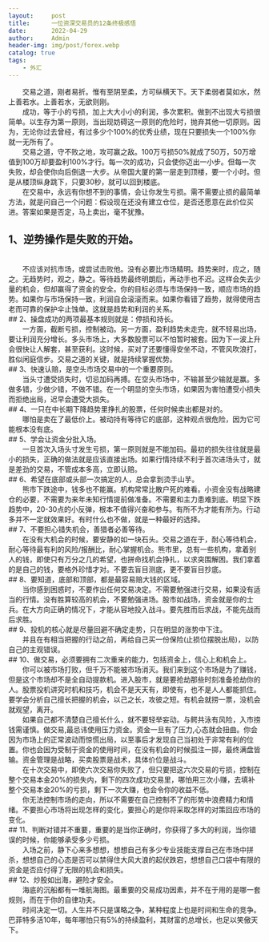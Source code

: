 ```yaml
---
layout:     post
title:      一位资深交易员的12条终极感悟
date:       2022-04-29
author:     Admin
header-img: img/post/forex.webp
catalog: true
tags:
    - 外汇
---
```

&emsp;&emsp;交易之道，刚者易折。惟有至阴至柔，方可纵横天下。天下柔弱者莫如水，然上善若水。上善若水，无欲则刚。
<br>
&emsp;&emsp;成功，等于小的亏损，加上大大小小的利润，多次累积。做到不出现大亏损很简单。以生存为第一原则，当出现妨碍这一原则的危险时，抛弃其他一切原则。因为，无论你过去曾经，有过多少个100%的优秀业绩，现在只要损失一个100%你就一无所有了。
<br>
&emsp;&emsp;交易之道，守不败之地，攻可赢之敌。100万亏损50%就成了50万，50万增值到100万却要盈利100%才行。每一次的成功，只会使你迈出一小步。但每一次失败，却会使你向后倒退一大步。从帝国大厦的第一层走到顶楼，要一个小时。但是从楼顶纵身跳下，只要30秒，就可以回到楼底。
<br>
&emsp;&emsp;在交易中，永远有你想不到的事情，会让你发生亏损。需不需要止损的最简单方法，就是问自己一个问题：假设现在还没有建立仓位，是否还愿意在此价位买进。答案如果是否定，马上卖出，毫不犹豫。
<br>
## 1、逆势操作是失败的开始。
<br>
&emsp;&emsp;不应该对抗市场，或尝试击败他。没有必要比市场精明。趋势来时，应之，随之。无趋势时，观之，静之。等待趋势最终明朗后，再动手也不迟。这样会失去少量的机会，但却赢得了资金的安全。你的目标必须与市场保持一致，顺应市场的趋势。如果你与市场保持一致，利润自会滚滚而来。如果你看错了趋势，就得使用古老而可靠的保护伞止蚀单。这就是趋势和利润的关系。
<br>
## 2、操盘成功的两项最基本规则就是：停损和持长。
<br>
&emsp;&emsp;一方面，截断亏损，控制被动。另一方面，盈利趋势未走完，就不轻易出场，要让利润充分增长。多头市场上，大多数股票可以不怕暂时被套。因为下一波上升会很快让人解套，甚至获利。这时候，买对了还要懂得安坐不动，不管风吹浪打，胜似闲庭信步。交易之道的关键，就是持续掌握优势。
<br>
## 3、快速认赔，是空头市场交易中的一个重要原则。
<br>
&emsp;&emsp;当头寸遭受损失时，切忌加码再搏。在空头市场中，不输甚至少输就是赢。多做多错，少做少错，不做不错。在一个明显的空头市场，如果因为害怕遭受小损失而拒绝出局，迟早会遭受大损失。
<br>
## 4、一只在中长期下降趋势里挣扎的股票，任何时候卖出都是对的。
<br>
&emsp;&emsp;哪怕是卖在了最低价上。被动持有等待它的底部，这种观点很危险，因为它可能根本没有底。
<br>
## 5、学会让资金分批入场。
<br>
&emsp;&emsp;一旦首次入场头寸发生亏损，第一原则就是不能加码。最初的损失往往就是最小的损失，正确的做法就是应该直接出场。如果行情持续不利于首次进场头寸，就是差劲的交易，不管成本多高，立即认赔。
<br>
## 6、希望在底部或头部一次搞定的人，总会拿到烫手山芋。
<br>
&emsp;&emsp;熊市下跌途中，钱多也不能赢。机构常常比散户死的难看。小资金没有战略建仓的必要，不需要为来年未知行情提前做准备。不需要和主力患难到底。明显下跌趋势中，20-30点的小反弹，根本不值得兴奋和参与。有所不为才能有所为。行动多并不一定就效果好。有时什么也不做，就是一种最好的选择。
<br>
## 7、不要担心错失机会，善猎者必善等待。
<br>
&emsp;&emsp;在没有大机会的时候，要安静的如一块石头。交易之道在于，耐心等待机会，耐心等待最有利的风险/报酬比，耐心掌握机会。熊市里，总有一些机构，拿着别人的钱，即使只有万分之几的希望，也拼命找机会挣扎，以求突围解困。我们拿着的是自己的钱，要格外珍惜才对。不要去盲目测底，更不要盲目抄底。
<br>
## 8、要知道，底部和顶部，都是最容易赔大钱的区域。
<br>
&emsp;&emsp;当你感到困惑时，不要作出任何交易决定。不需要勉强进行交易，如果没有适当的行情。没有胜算较高的机会，不要勉强进场。股市如战场，资金就是你的士兵。在大方向正确的情况下，才能从容地投入战斗。要先胜而后求战，不能先战而后求胜。
<br>
## 9、投机的核心就是尽量回避不确定走势，只在明显的涨势中下注。
<br>
&emsp;&emsp;并且在有相当把握的行动之前，再给自己买一份保险(止损位摆脱出局)，以防自己的主观错误。
<br>
## 10、做交易，必须要拥有二次重来的能力，包括资金上，信心上和机会上。
<br>
&emsp;&emsp;你可以被市场打败，但千万不能被市场消灭。我们来到这个市场是为了赚钱，但是这个市场却不是全自动提款机。进入股市，就是要抢劫那些时刻准备抢劫你的人。股票投机讲究时机和技巧，机会不是天天有，即使有，也不是人人都能抓住。要学会分析自己擅长把握的机会，以己之长，攻彼之短。有机会就捞一票，没机会就观望，离开。
<br>
&emsp;&emsp;如果自己都不清楚自己擅长什么，就不要轻举妄动。与鳄共泳有风险，入市捞钱需谨慎。做交易,最忌讳使用压力资金。资金一旦有了压力,心态就会扭曲。你会因为市场上的正常波动而惊慌出局，以至事后才发现自己当初处于非常有利的位置。你也会因为受制于资金的使用时间，在没有机会的时候孤注一掷，最终满盘皆输。资金管理是战略，买卖股票是战术，具体价位是战斗。
<br>
&emsp;&emsp;在十次交易中，即使六次交易你失败了，但只要把这六次交易的亏损，控制在整个交易本金20%的损失内，剩下的四次成功交易里，哪怕用三次小赚，去填补整个交易本金20%的亏损，剩下一次大赚，也会令你的收益不低。
<br>
&emsp;&emsp;你无法控制市场的走向，所以不需要在自己控制不了的形势中浪费精力和情绪。不要担心市场将出现怎样的变化，要担心的是你将采取怎样的对策回应市场的变化。
<br>
## 11、判断对错并不重要，重要的是当你正确时，你获得了多大的利润，当你错误的时候，你能够承受多少亏损。
<br>
&emsp;&emsp;入场之前，静下心来多想想，想想自己有多少专业技能支撑自己在市场中拼杀，想想自己的心态是否可以禁得住大风大浪的起伏跌宕，想想自己口袋中有限的资金是否应付得了无限的机会和损失。
<br>
## 12、炒股如出海，避险才安全。
<br>
&emsp;&emsp;海底的沉船都有一堆航海图。最重要的交易成功因素，并不在于用的是哪一套规则，而在于你的自律功夫。
<br>
&emsp;&emsp;时间决定一切。人生并不只是谋略之争，某种程度上也是时间和生命的竞争。巴菲特多活10年，每年哪怕只有5%的持续盈利，其财富的总增长，也足以笑傲天下。